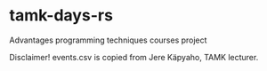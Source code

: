 # tamk-days-rs
Advantages programming techniques courses project

Disclaimer! events.csv is copied from Jere Käpyaho, TAMK lecturer.